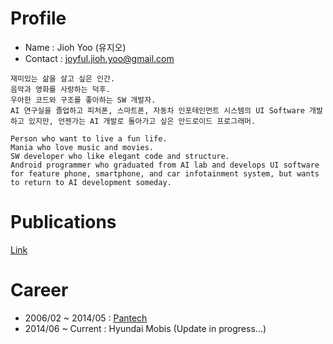 # Profile
 - Name : Jioh Yoo (유지오)
 - Contact : joyful.jioh.yoo@gmail.com

```
재미있는 삶을 살고 싶은 인간.
음악과 영화를 사랑하는 덕후.
우아한 코드와 구조를 좋아하는 SW 개발자.
AI 연구실을 졸업하고 피처폰, 스마트폰, 자동차 인포테인먼트 시스템의 UI Software 개발하고 있지만, 언젠가는 AI 개발로 돌아가고 싶은 안드로이드 프로그래머.

Person who want to live a fun life.
Mania who love music and movies.
SW developer who like elegant code and structure.
Android programmer who graduated from AI lab and develops UI software for feature phone, smartphone, and car infotainment system, but wants to return to AI development someday.
```

# Publications
[Link](./pub/list)

# Career
- 2006/02 ~ 2014/05 : [Pantech](./career/pantech)
- 2014/06 ~ Current : Hyundai Mobis (Update in progress...)
